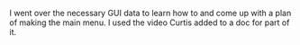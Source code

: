 I went over the necessary GUI data to learn how to
and come up with a plan of making the main  menu.
I used the video Curtis added to a doc for part of it.